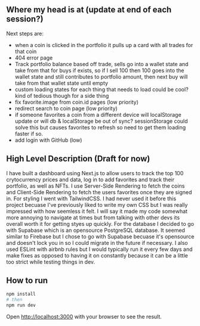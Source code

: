 ## Where my head is at (update at end of each session?)

Next steps are:
- when a coin is clicked in the portfolio it pulls up a card with all trades for that coin
- 404 error page
- Track portfolio balance based off trade, sells go into a wallet state and take from that for buys if exists, so if I sell 100 then 100 goes into the wallet state and still contributes to portfolio amount, then next buy will take from that wallet state until empty
- custom loading states for each thing that needs to load could be cool? kind of tedious though for a side thing
- fix favorite.image from coin.id pages (low priority)
- redirect search to coin page (low priority)
- if someone favorites a coin from a different device will localStorage update or will db & localStorage be out of sync?
  sessionStorage could solve this but causes favorites to refresh so need to get them loading faster if so.
- add login with GitHub (low)

## High Level Description (Draft for now)

I have built a dashboard using Next.js to allow users to track the top 100 crytocurrency prices and data, log in to add favorites and track their portfolio, as well as NFTs. I use Server-Side Rendering to fetch the coins and Client-Side Rendering to fetch the users favorites once they are signed in. For styling I went with TailwindCSS. I had never used it before this project becuase I've previously liked to write my own CSS but I was really impressed with how seemless it felt. I will say it made my code somewhat more annoying to navigate at times but from talking with other devs its overall worth it for getting styes up quickly. For the database I decided to go with Supabase which is an opensource PostgreSQL database. It seemed similar to Firebase but I chose to go with Supabase becuase it's opensource and doesn't lock you in so I could migrate in the future if necessary. I also used ESLint with airbnb rules but I would typically run it every few days and make fixes as opposed to having it on constantly because it can be a little too strict while testing things in dev. 



## How to run

```bash
npm install
# then
npm run dev
```

Open [http://localhost:3000](http://localhost:3000) with your browser to see the result.
